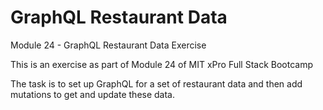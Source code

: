 # GraphQL Restaurant Data
Module 24 - GraphQL Restaurant Data Exercise

This is an exercise as part of Module 24 of MIT xPro Full Stack Bootcamp

The task is to set up GraphQL for a set of restaurant data and then add mutations to get and update these data. 
